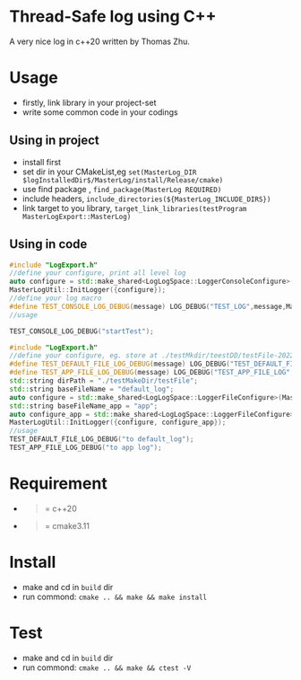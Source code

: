 # Thread-Safe log using C++
A very nice log in c++20 written by Thomas Zhu.

# Usage
* firstly, link library in your project-set
* write some common code in your codings

## Using in project
* install first
* set dir in your CMakeList,eg `set(MasterLog_DIR $logInstalledDir$/MasterLog/install/Release/cmake) `
* use find package , `find_package(MasterLog REQUIRED)`
* include headers, `include_directories(${MasterLog_INCLUDE_DIRS})`
* link target to you library, `target_link_libraries(testProgram MasterLogExport::MasterLog)`

## Using in code
```c++
#include "LogExport.h"
//define your configure, print all level log
auto configure = std::make_shared<LogLogSpace::LoggerConsoleConfigure>(MasterLogUtil::ALL_LOG_LEVEL);
MasterLogUtil::InitLogger({configure});
//define your log macro
#define TEST_CONSOLE_LOG_DEBUG(message) LOG_DEBUG("TEST_LOG",message,MasterLogUtil::Console_Logger_Name)
//usage

TEST_CONSOLE_LOG_DEBUG("startTest");
```
```c++
#include "LogExport.h"
//define your configure, eg. store at ./testMkdir/teestDD/testFile-2022-03-04.log
#define TEST_DEFAULT_FILE_LOG_DEBUG(message) LOG_DEBUG("TEST_DEFAULT_FILE_LOG",message,MasterLogUtil::Default_File_Logger_Name)
#define TEST_APP_FILE_LOG_DEBUG(message) LOG_DEBUG("TEST_APP_FILE_LOG",message,"APP")
std::string dirPath = "./testMakeDir/testFile";
std::string baseFileName = "default_log";
auto configure = std::make_shared<LogLogSpace::LoggerFileConfigure>(MasterLogUtil::ALL_LOG_LEVEL, dirPath,baseFileName, 180, 20*1024, MasterLogUtil::Default_File_Logger_Name);
std::string baseFileName_app = "app";
auto configure_app = std::make_shared<LogLogSpace::LoggerFileConfigure>(MasterLogUtil::ALL_LOG_LEVEL, dirPath,baseFileName_app, 180, 20*1024, "APP");
MasterLogUtil::InitLogger({configure, configure_app});
//usage
TEST_DEFAULT_FILE_LOG_DEBUG("to default_log");
TEST_APP_FILE_LOG_DEBUG("to app log");
```

# Requirement
* >= c++20
* >= cmake3.11

# Install
* make and cd in `build` dir
* run commond: `cmake .. && make && make install`

# Test
* make and cd in `build` dir
* run commond: `cmake .. && make && ctest -V`

